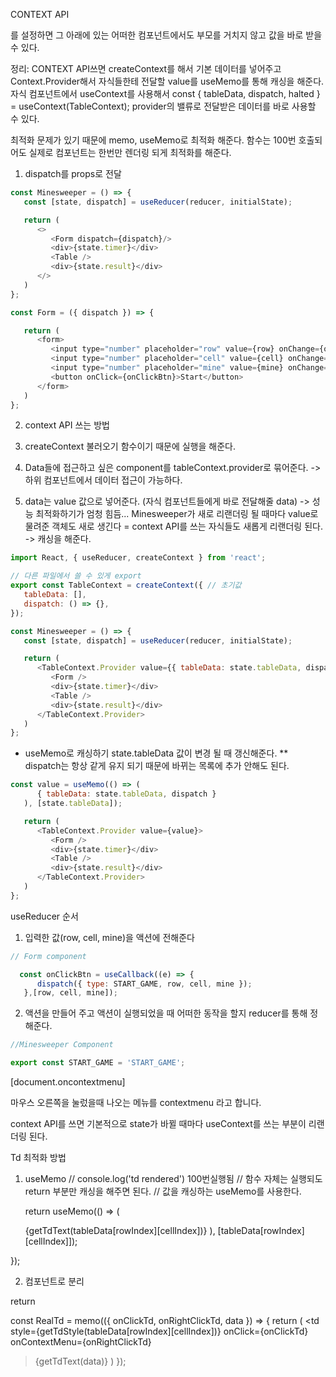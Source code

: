 CONTEXT API

를 설정하면 그 아래에 있는 어떠한 컴포넌트에서도
부모를 거치지 않고 값을 바로 받을 수 있다. 

정리: CONTEXT API쓰면  createContext를 해서 기본 데이터를 넣어주고
Context.Provider해서 자식들한테 전달할 value를 useMemo를 통해 캐싱을 해준다. 
자식 컴포넌트에서 useContext를 사용해서 
const { tableData, dispatch, halted } = useContext(TableContext);
provider의 밸류로 전달받은 데이터를 바로 사용할 수 있다. 

최적화 문제가 있기 때문에 memo, useMemo로 최적화 해준다. 
함수는 100번 호출되어도 실제로 컴포넌트는 한번만 렌더링 되게 최적화를 해준다. 


1. dispatch를 props로 전달
```javascript
const Minesweeper = () => {
   const [state, dispatch] = useReducer(reducer, initialState);

   return (
      <>
         <Form dispatch={dispatch}/>
         <div>{state.timer}</div>
         <Table />
         <div>{state.result}</div>
      </>
   )
};
```

```javascript
const Form = ({ dispatch }) => {

   return (
      <form>
         <input type="number" placeholder="row" value={row} onChange={onChangeRow} />
         <input type="number" placeholder="cell" value={cell} onChange={onChangeCell} />
         <input type="number" placeholder="mine" value={mine} onChange={onChangeMine} />
         <button onClick={onClickBtn}>Start</button>
      </form>
   )
};

```

2. context API 쓰는 방법

1.  createContext 불러오기
함수이기 때문에 실행을 해준다. 
2. Data들에 접근하고 싶은 component를 tableContext.provider로 묶어준다. -> 하위 컴포넌트에서 데이터 접근이 가능하다. 
3. data는 value 값으로 넣어준다. (자식 컴포넌트들에게 바로 전달해줄 data)
-> 성능 최적화하기가 엄청 힘듬... 
Minesweeper가 새로 리랜더링 될 때마다 value로 물려준 객체도 새로 생긴다
= context API를 쓰는 자식들도 새롭게 리랜더링 된다. 
-> 캐싱을 해준다. 

```javascript
import React, { useReducer, createContext } from 'react';

// 다른 파일에서 쓸 수 있게 export
export const TableContext = createContext({ // 초기값
   tableData: [],
   dispatch: () => {},
});

const Minesweeper = () => {
   const [state, dispatch] = useReducer(reducer, initialState);

   return (
      <TableContext.Provider value={{ tableData: state.tableData, dispatch }}>
         <Form />
         <div>{state.timer}</div>
         <Table />
         <div>{state.result}</div>
      </TableContext.Provider>
   )
};
```

* useMemo로 캐싱하기
state.tableData 값이 변경 될 때 갱신해준다. 
** dispatch는 항상 같게 유지 되기 때문에 바뀌는 목록에 추가 안해도 된다.  

```javascript
const value = useMemo(() => (
      { tableData: state.tableData, dispatch }
   ), [state.tableData]); 

   return (
      <TableContext.Provider value={value}>
         <Form />
         <div>{state.timer}</div>
         <Table />
         <div>{state.result}</div>
      </TableContext.Provider>
   )
};
```


useReducer 순서
1. 입력한 값(row, cell, mine)을 액션에 전해준다 
```javascript
// Form component

  const onClickBtn = useCallback((e) => {
      dispatch({ type: START_GAME, row, cell, mine });
   },[row, cell, mine]);
```
2. 액션을 만들어 주고 액션이 실행되었을 때 어떠한 동작을 할지 reducer를 통해 정해준다. 
```javascript
//Minesweeper Component

export const START_GAME = 'START_GAME';


```

[document.oncontextmenu]

마우스 오른쪽을 눌렀을때 나오는 메뉴를 contextmenu 라고 합니다.


context API를 쓰면 기본적으로 state가 바뀔 때마다 
useContext를 쓰는 부분이 리랜더링 된다. 


Td 최적화 방법
1. useMemo
   // console.log('td rendered') 100번실행됨
   // 함수 자체는 실행되도 return 부분만 캐싱을 해주면 된다. 
   // 값을 캐싱하는 useMemo를 사용한다. 

   return useMemo(() => (
   <td
      style={getTdStyle(tableData[rowIndex][cellIndex])}
      onClick={onClickTd}
      onContextMenu={onRightClickTd}
   >{getTdText(tableData[rowIndex][cellIndex])}</td>
   ), [tableData[rowIndex][cellIndex]]);
});


2. 컴포넌트로 분리

return <RealTd onClickTd={onClickTd} onRightClickTd={onRightClickTd} data={tableData[rowIndex][cellIndex]} />

const RealTd = memo(({ onClickTd, onRightClickTd, data }) => {
   return (
      <td
      style={getTdStyle(tableData[rowIndex][cellIndex])}
      onClick={onClickTd}
      onContextMenu={onRightClickTd}
   >{getTdText(data)}</td>
   )
});

